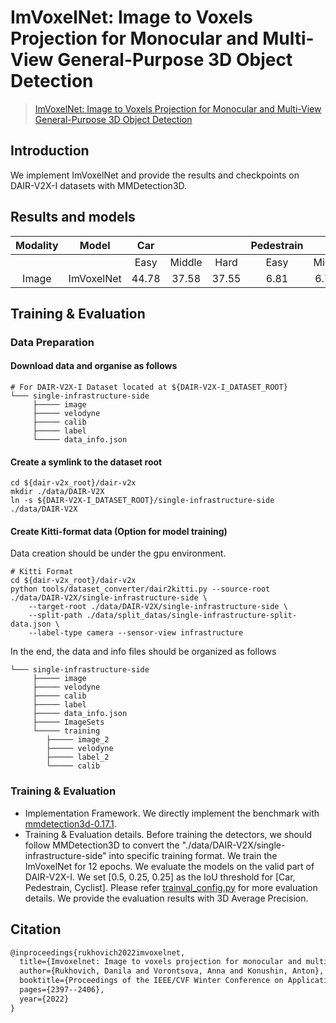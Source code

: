 # ImVoxelNet: Image to Voxels Projection for Monocular and Multi-View General-Purpose 3D Object Detection

> [ImVoxelNet: Image to Voxels Projection for Monocular and Multi-View General-Purpose 3D Object Detection](https://arxiv.org/abs/2106.01178)

## Introduction

We implement ImVoxelNet and provide the results and checkpoints on DAIR-V2X-I datasets with MMDetection3D.

## Results and models

| Modality | Model | Car  |        |      | Pedestrain |        |      | Cyclist |        |      | Download |
| :------: | :---: | :--: | :----: | :--: | :--------: | :----: | :--: | :-----: | :----: | :--: | :------: |
|          |       | Easy | Middle | Hard |    Easy    | Middle | Hard |  Easy   | Middle | Hard |          |
| Image | ImVoxelNet | 44.78 | 37.58  | 37.55 | 6.81  | 6.746  | 6.73 | 21.06   | 13.57  | 13.17 |  [model](https://drive.google.com/file/d/1hmeyJzHAIIBamM8rQFSqCuLba2ZehwmU/view?usp=sharing)

## Training & Evaluation

### Data Preparation

#### Download data and organise as follows

```
# For DAIR-V2X-I Dataset located at ${DAIR-V2X-I_DATASET_ROOT}
└─── single-infrastructure-side
     ├───── image
     ├───── velodyne
     ├───── calib
     ├───── label
     └───── data_info.json        
```

#### Create a symlink to the dataset root

```
cd ${dair-v2x_root}/dair-v2x
mkdir ./data/DAIR-V2X
ln -s ${DAIR-V2X-I_DATASET_ROOT}/single-infrastructure-side ./data/DAIR-V2X
```

#### Create Kitti-format data (Option for model training)

Data creation should be under the gpu environment.
```commandline
# Kitti Format
cd ${dair-v2x_root}/dair-v2x
python tools/dataset_converter/dair2kitti.py --source-root ./data/DAIR-V2X/single-infrastructure-side \
    --target-root ./data/DAIR-V2X/single-infrastructure-side \
    --split-path ./data/split_datas/single-infrastructure-split-data.json \
    --label-type camera --sensor-view infrastructure
```

In the end, the data and info files should be organized as follows

```
└─── single-infrastructure-side                
     ├───── image
     ├───── velodyne
     ├───── calib
     ├───── label
     ├───── data_info.json
     ├───── ImageSets
     └───── training
        ├───── image_2
        ├───── velodyne
        ├───── label_2
        └───── calib
```

### Training & Evaluation

* Implementation Framework. We directly implement the benchmark with [mmdetection3d-0.17.1](https://github.com/open-mmlab/mmdetection3d/tree/v0.17.1).
* Training & Evaluation details. 
    Before training the detectors, we should follow MMDetection3D to convert the "./data/DAIR-V2X/single-infrastructure-side" into specific training format.
    We train the ImVoxelNet for 12 epochs.
    We evaluate the models on the valid part of DAIR-V2X-I. 
    We set [0.5, 0.25, 0.25] as the IoU threshold for [Car, Pedestrain, Cyclist]. 
    Please refer [trainval_config.py](./trainval_config.py) for more evaluation details.
    We provide the evaluation results with 3D Average Precision.

## Citation

```latex
@inproceedings{rukhovich2022imvoxelnet,
  title={Imvoxelnet: Image to voxels projection for monocular and multi-view general-purpose 3d object detection},
  author={Rukhovich, Danila and Vorontsova, Anna and Konushin, Anton},
  booktitle={Proceedings of the IEEE/CVF Winter Conference on Applications of Computer Vision},
  pages={2397--2406},
  year={2022}
}
```